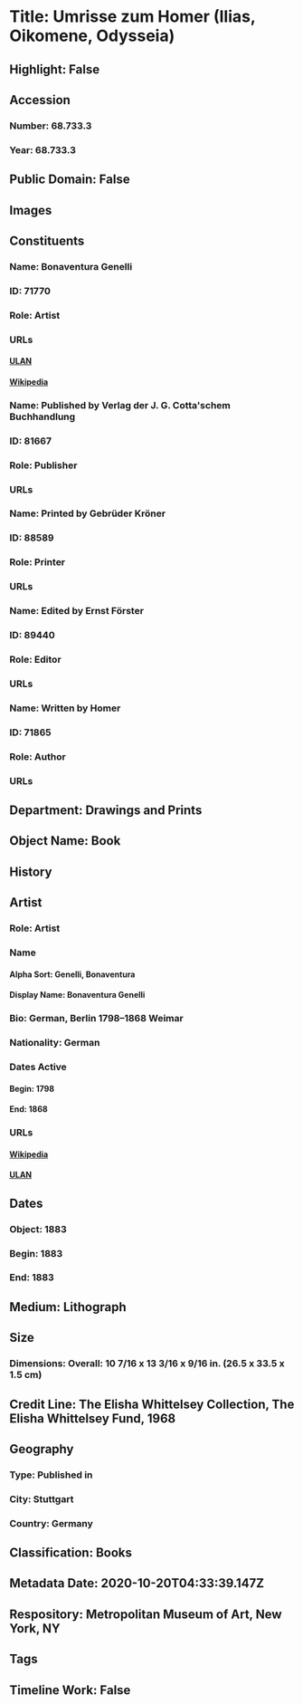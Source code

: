 # Title: Umrisse zum Homer (Ilias, Oikomene, Odysseia)
## Highlight: False
## Accession
### Number: 68.733.3
### Year: 68.733.3
## Public Domain: False
## Images
## Constituents
### Name: Bonaventura Genelli
### ID: 71770
### Role: Artist
### URLs
#### [ULAN](http://vocab.getty.edu/page/ulan/500026341)
#### [Wikipedia](https://www.wikidata.org/wiki/Q466131)
### Name: Published by Verlag der J. G. Cotta&#39;schem Buchhandlung
### ID: 81667
### Role: Publisher
### URLs
### Name: Printed by Gebrüder Kröner
### ID: 88589
### Role: Printer
### URLs
### Name: Edited by Ernst Förster
### ID: 89440
### Role: Editor
### URLs
### Name: Written by Homer
### ID: 71865
### Role: Author
### URLs
## Department: Drawings and Prints
## Object Name: Book
## History
## Artist
### Role: Artist
### Name
#### Alpha Sort: Genelli, Bonaventura
#### Display Name: Bonaventura Genelli
### Bio: German, Berlin 1798–1868 Weimar
### Nationality: German
### Dates Active
#### Begin: 1798
#### End: 1868
### URLs
#### [Wikipedia](https://www.wikidata.org/wiki/Q466131)
#### [ULAN](http://vocab.getty.edu/page/ulan/500026341)
## Dates
### Object: 1883
### Begin: 1883
### End: 1883
## Medium: Lithograph
## Size
### Dimensions: Overall: 10 7/16 x 13 3/16 x 9/16 in. (26.5 x 33.5 x 1.5 cm)
## Credit Line: The Elisha Whittelsey Collection, The Elisha Whittelsey Fund, 1968
## Geography
### Type: Published in
### City: Stuttgart
### Country: Germany
## Classification: Books
## Metadata Date: 2020-10-20T04:33:39.147Z
## Respository: Metropolitan Museum of Art, New York, NY
## Tags
## Timeline Work: False